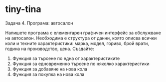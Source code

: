 # tiny-tina
Задача 4. Програма: автосалон

Напишете програма с елементарен графичен интерфейс за обслужване на автосалон. 
Необходима е структура от данни, която описва всички коли и техните характеристики: марка, модел, гориво, брой врати, година на производство, цена. 
Създайте:

   1. Функция за търсене по една от характеристиките
   2. Функция за едновременно търсене по няколко характеристики
   3. Функция за добавяне на нова кола
   4. Функция за покупка на нова кола
